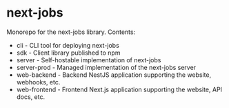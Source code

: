 # next-jobs

Monorepo for the next-jobs library. Contents:

- cli - CLI tool for deploying next-jobs
- sdk - Client library published to npm
- server - Self-hostable implementation of next-jobs
- server-prod - Managed implementation of the next-jobs server
- web-backend - Backend NestJS application supporting the website, webhooks, etc.
- web-frontend - Frontend Next.js application supporting the website, API docs, etc.

